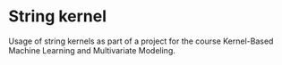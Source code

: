 # String kernel
Usage of string kernels as part of a project for the course Kernel-Based Machine Learning and Multivariate Modeling.
